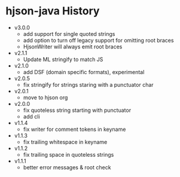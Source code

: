 # hjson-java History

- v3.0.0
  - add support for single quoted strings
  - add option to turn off legacy support for omitting root braces
  - HjsonWriter will always emit root braces
- v2.1.1
  - Update ML stringify to match JS
- v2.1.0
  - add DSF (domain specific formats), experimental
- v2.0.5
  - fix stringify for strings staring with a punctuator char
- v2.0.1
  - move to hjson org
- v2.0.0
  - fix quoteless string starting with punctuator
  - add cli
- v1.1.4
  - fix writer for comment tokens in keyname
- v1.1.3
  - fix trailing whitespace in keyname
- v1.1.2
  - fix trailing space in quoteless strings
- v1.1.1
  - better error messages & root check
